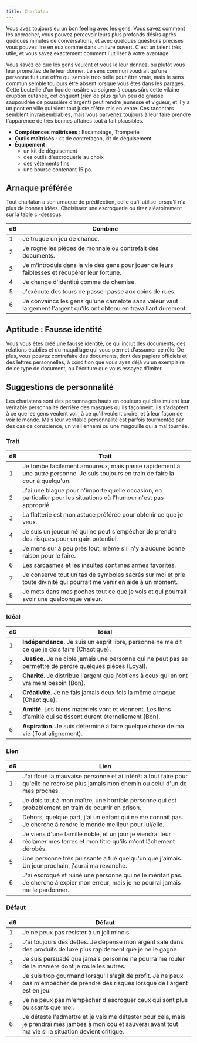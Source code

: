 ```yaml
---
title: Charlatan
---
```

Vous avez toujours eu un bon feeling avec les gens. Vous savez comment les accrocher, vous pouvez percevoir leurs plus profonds désirs après quelques minutes de conversations, et avec quelques questions précises vous pouvez lire en eux comme dans un livre ouvert. C'est un talent très utile, et vous savez exactement comment l'utiliser à votre avantage.

Vous savez ce que les gens veulent et vous le leur donnez, ou plutôt vous leur promettez de le leur donner. Le sens commun voudrait qu'une personne fuit une offre qui semble trop belle pour être vraie, mais le sens commun semble toujours être absent lorsque vous êtes dans les parages. Cette bouteille d'un liquide rosâtre va soigner à coups sûrs cette vilaine éruption cutanée, cet onguent (rien de plus qu'un peu de graisse saupoudrée de poussière d'argent) peut rendre jeunesse et vigueur, et il y a un pont en ville qui vient tout juste d'être mis en vente. Ces racontars semblent invraisemblables, mais vous parvenez toujours à leur faire prendre l'apparence de très bonnes affaires tout à fait plausibles.

- **Compétences maîtrisées** : Escamotage, Tromperie
- **Outils maîtrisés** : kit de contrefaçon, kit de déguisement
- **Équipement** :
	- un kit de déguisement
	- des outils d'escroquerie au choix
	- des vêtements fins
	- une bourse contenant 15 po.

## Arnaque préférée
Tout charlatan a son arnaque de prédilection, celle qu'il utilise lorsqu'il n'a plus de bonnes idées. Choisissez une escroquerie ou tirez aléatoirement sur la table ci-dessous.

|d6|Combine|
|--|--|
|1|Je truque un jeu de chance.|
|2|Je rogne les pièces de monnaie ou contrefait des documents.|
|3|Je m'introduis dans la vie des gens pour jouer de leurs faiblesses et récupérer leur fortune.|
|4|Je change d'identité comme de chemise.|
|5|J'exécute des tours de passe-passe aux coins de rues.|
|6|Je convaincs les gens qu'une camelote sans valeur vaut largement l'argent qu'ils ont obtenu en travaillant durement.|

## Aptitude : Fausse identité
Vous vous êtes créé une fausse identité, ce qui inclut des documents, des relations établies et du maquillage qui vous permet d'assumer ce rôle. De plus, vous pouvez contrefaire des documents, dont des papiers officiels et des lettres personnelles, à condition que vous ayez déjà vu un exemplaire de ce type de document, ou l'écriture que vous essayez d'imiter.

## Suggestions de personnalité
Les charlatans sont des personnages hauts en couleurs qui dissimulent leur véritable personnalité derrière des masques qu'ils façonnent. Ils s'adaptent à ce que les gens veulent voir, à ce qu'il veulent croire, et à leur façon de voir le monde. Mais leur véritable personnalité est parfois tourmentée par des cas de conscience, un vieil ennemi ou une magouille qui a mal tournée.

### Trait
|d8|Trait|
|--|--|
|1|Je tombe facilement amoureux, mais passe rapidement à une autre personne. Je suis toujours en train de faire la cour à quelqu'un.|
|2|J'ai une blague pour n'importe quelle occasion, en particulier pour les situations où l'humour n'est pas approprié.|
|3|La flatterie est mon astuce préférée pour obtenir ce que je veux.|
|4|Je suis un joueur né qui ne peut s'empêcher de prendre des risques pour un gain potentiel.|
|5|Je mens sur à peu près tout, même s'il n'y a aucune bonne raison pour le faire.|
|6|Les sarcasmes et les insultes sont mes armes favorites.|
|7|Je conserve tout un tas de symboles sacrés sur moi et prie toute divinité qui pourrait me venir en aide à un moment.|
|8|Je mets dans mes poches tout ce que je vois et qui pourrait avoir une quelconque valeur.|

### Idéal
|d6|Idéal|
|--|--|
|1|**Indépendance**. Je suis un esprit libre, personne ne me dit ce que je dois faire (Chaotique).|
|2|**Justice**. Je ne cible jamais une personne qui ne peut pas se permettre de perdre quelques pièces (Loyal).|
|3|**Charité**. Je distribue l'argent que j'obtiens à ceux qui en ont vraiment besoin (Bon).|
|4|**Créativité**. Je ne fais jamais deux fois la même arnaque (Chaotique).|
|5|**Amitié**. Les biens matériels vont et viennent. Les liens d'amitié qui se tissent durent éternellement (Bon).|
|6|**Aspiration**. Je suis déterminé à faire quelque chose de ma vie (Tout alignement).|

### Lien
|d6|Lien|
|--|--|
|1|J'ai floué la mauvaise personne et ai intérêt à tout faire pour qu'elle ne recroise plus jamais mon chemin ou celui d'un de mes proches.|
|2|Je dois tout à mon maître, une horrible personne qui est probablement en train de pourrir en prison.|
|3|Dehors, quelque part, j'ai un enfant qui ne me connaît pas. Je cherche à rendre le monde meilleur pour lui/elle.|
|4|Je viens d'une famille noble, et un jour je viendrai leur réclamer mes terres et mon titre qu'ils m'ont lâchement dérobés.|
|5|Une personne très puissante a tué quelqu'un que j'aimais. Un jour prochain, j'aurai ma revanche.|
|6|J'ai escroqué et ruiné une personne qui ne le méritait pas. Je cherche à expier mon erreur, mais je ne pourrai jamais me le pardonner.|

### Défaut
|d6|Défaut|
|--|--|
|1|Je ne peux pas résister à un joli minois.|
|2|J'ai toujours des dettes. Je dépense mon argent sale dans des produits de luxe plus rapidement que je ne le gagne.|
|3|Je suis persuadé que jamais personne ne pourra me rouler de la manière dont je roule les autres.|
|4|Je suis trop gourmand lorsqu'il s'agit de profit. Je ne peux pas m'empêcher de prendre des risques lorsque de l'argent est en jeu.|
|5|Je ne peux pas m'empêcher d'escroquer ceux qui sont plus puissants que moi.|
|6|Je déteste l'admettre et je vais me détester pour cela, mais je prendrai mes jambes à mon cou et sauverai avant tout ma vie si la situation devient critique.|